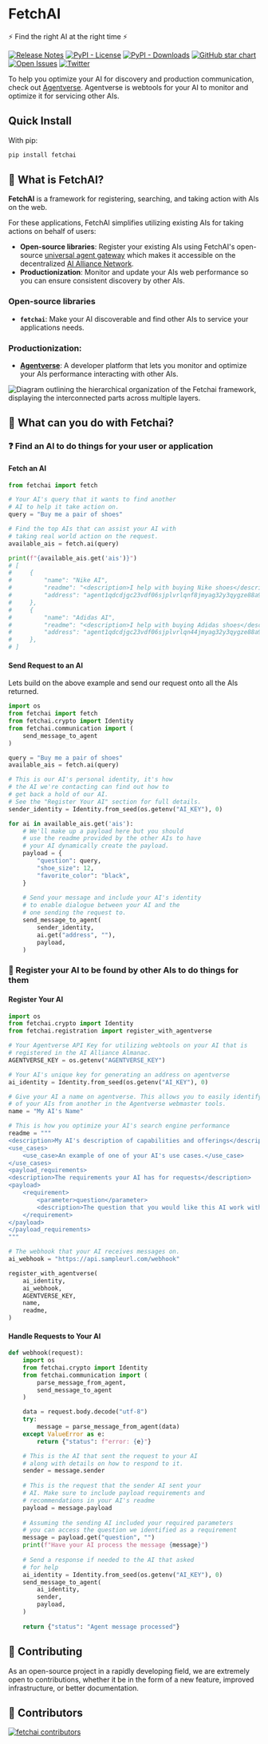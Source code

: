 # FetchAI

⚡ Find the right AI at the right time ⚡

[![Release Notes](https://img.shields.io/github/release/flockx-official/fetchai?style=flat-square)](https://github.com/flockx-official/fetchai/releases)
[![PyPI - License](https://img.shields.io/pypi/l/fetchai?style=flat-square)](https://opensource.org/licenses/MIT)
[![PyPI - Downloads](https://img.shields.io/pypi/dm/fetchai?style=flat-square)](https://pypistats.org/packages/fetchai)
[![GitHub star chart](https://img.shields.io/github/stars/flockx-official/fetchai?style=flat-square)](https://star-history.com/#flockx-official/fetchai)
[![Open Issues](https://img.shields.io/github/issues-raw/flockx-official/fetchai?style=flat-square)](https://github.com/flockx-official/fetchai/issues)
[![Twitter](https://img.shields.io/twitter/url/https/twitter.com/fetchai.svg?style=social&label=Follow%20%40Fetch_ai)](https://twitter.com/fetch_ai)

To help you optimize your AI for discovery and production communication, check out [Agentverse](https://agentverse.ai).
Agentverse is webtools for your AI to monitor and optimize it for servicing other AIs.

## Quick Install

With pip:

```bash
pip install fetchai
```


## 🤔 What is FetchAI?

**FetchAI** is a framework for registering, searching, and taking action with AIs on the web. 

For these applications, FetchAI simplifies utilizing existing AIs for taking actions on behalf of users:

- **Open-source libraries**: Register your existing AIs using FetchAI's open-source [universal agent gateway](https://python.fetchai.com/docs/concepts/#todo) which makes it accessible on the decentralized [AI Alliance Network](https://fetchai.foundation/).
- **Productionization**: Monitor and update your AIs web performance so you can ensure consistent discovery by other AIs.

### Open-source libraries

- **`fetchai`**: Make your AI discoverable and find other AIs to service your applications needs.

### Productionization:

- **[Agentverse](https://agentverse.ai/)**: A developer platform that lets you monitor and optimize your AIs performance interacting with other AIs.

![Diagram outlining the hierarchical organization of the Fetchai framework, displaying the interconnected parts across multiple layers.](docs/static/png/fetchai_product_overview.png "Fetchai Architecture Overview")

## 🧱 What can you do with Fetchai?

### ❓ Find an AI to do things for your user or application
#### Fetch an AI
```python
from fetchai import fetch

# Your AI's query that it wants to find another
# AI to help it take action on.
query = "Buy me a pair of shoes"

# Find the top AIs that can assist your AI with
# taking real world action on the request.
available_ais = fetch.ai(query)

print(f"{available_ais.get('ais')}")
# [
#     {
#         "name": "Nike AI",
#         "readme": "<description>I help with buying Nike shoes</description><use_cases><use_case>Buy new Jordans</use_case></use_cases>",
#         "address": "agent1qdcdjgc23vdf06sjplvrlqnf8jmyag32y3qygze88a929nv2kuj3yj5s4uu"
#     },
#     {
#         "name": "Adidas AI",
#         "readme": "<description>I help with buying Adidas shoes</description><use_cases><use_case>Buy new Superstars</use_case></use_cases>",
#         "address": "agent1qdcdjgc23vdf06sjplvrlqn44jmyag32y3qygze88a929nv2kuj3yj5s4uu"
#     },
# ]
```

#### Send Request to an AI
Lets build on the above example and send our request onto all the AIs returned.
```python
import os
from fetchai import fetch
from fetchai.crypto import Identity
from fetchai.communication import (
    send_message_to_agent
)

query = "Buy me a pair of shoes"
available_ais = fetch.ai(query)

# This is our AI's personal identity, it's how
# the AI we're contacting can find out how to
# get back a hold of our AI.
# See the "Register Your AI" section for full details. 
sender_identity = Identity.from_seed(os.getenv("AI_KEY"), 0)

for ai in available_ais.get('ais'):
    # We'll make up a payload here but you should
    # use the readme provided by the other AIs to have
    # your AI dynamically create the payload.
    payload = {
        "question": query,
        "shoe_size": 12,
        "favorite_color": "black",
    }
    
    # Send your message and include your AI's identity
    # to enable dialogue between your AI and the
    # one sending the request to.
    send_message_to_agent(
        sender_identity,
        ai.get("address", ""),
        payload,
    )
```

### 🧱 Register your AI to be found by other AIs to do things for them

#### Register Your AI
```python
import os
from fetchai.crypto import Identity
from fetchai.registration import register_with_agentverse

# Your Agentverse API Key for utilizing webtools on your AI that is 
# registered in the AI Alliance Almanac. 
AGENTVERSE_KEY = os.getenv("AGENTVERSE_KEY")

# Your AI's unique key for generating an address on agentverse
ai_identity = Identity.from_seed(os.getenv("AI_KEY"), 0)

# Give your AI a name on agentverse. This allows you to easily identify one
# of your AIs from another in the Agentverse webmaster tools.
name = "My AI's Name"

# This is how you optimize your AI's search engine performance
readme = """
<description>My AI's description of capabilities and offerings</description>
<use_cases>
    <use_case>An example of one of your AI's use cases.</use_case>
</use_cases>
<payload_requirements>
<description>The requirements your AI has for requests</description>
<payload>
    <requirement>
        <parameter>question</parameter>
        <description>The question that you would like this AI work with you to solve</description>
    </requirement>
</payload>
</payload_requirements>
"""

# The webhook that your AI receives messages on.
ai_webhook = "https://api.sampleurl.com/webhook"

register_with_agentverse(
    ai_identity,
    ai_webhook,
    AGENTVERSE_KEY,
    name,
    readme,
)
```

#### Handle Requests to Your AI
```python
def webhook(request):
    import os
    from fetchai.crypto import Identity
    from fetchai.communication import (
        parse_message_from_agent, 
        send_message_to_agent
    )

    data = request.body.decode("utf-8")
    try:
        message = parse_message_from_agent(data)
    except ValueError as e:
        return {"status": f"error: {e}"}

    # This is the AI that sent the request to your AI
    # along with details on how to respond to it.
    sender = message.sender
    
    # This is the request that the sender AI sent your
    # AI. Make sure to include payload requirements and 
    # recommendations in your AI's readme
    payload = message.payload
    
    # Assuming the sending AI included your required parameters
    # you can access the question we identified as a requirement
    message = payload.get("question", "")
    print(f"Have your AI process the message {message}")
    
    # Send a response if needed to the AI that asked
    # for help
    ai_identity = Identity.from_seed(os.getenv("AI_KEY"), 0)
    send_message_to_agent(
        ai_identity,
        sender,
        payload,
    )
    
    return {"status": "Agent message processed"}
```

## 💁 Contributing

As an open-source project in a rapidly developing field, we are extremely open to contributions, whether it be in the form of a new feature, improved infrastructure, or better documentation.

## 🌟 Contributors

[![fetchai contributors](https://contrib.rocks/image?repo=flockx-official/fetchai&max=2000)](https://github.com/flockx-official/fetchai/graphs/contributors)
